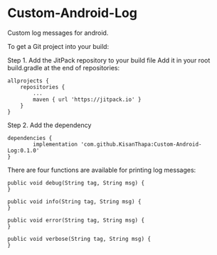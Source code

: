 # Custom-Android-Log
Custom log messages for android.


To get a Git project into your build:

Step 1. Add the JitPack repository to your build file
Add it in your root build.gradle at the end of repositories:

	allprojects {
		repositories {
			...
			maven { url 'https://jitpack.io' }
		}
	}
  
  Step 2. Add the dependency

	dependencies {
	        implementation 'com.github.KisanThapa:Custom-Android-Log:0.1.0'
	}


There are four functions are available for printing log messages:

    public void debug(String tag, String msg) {
    }

    public void info(String tag, String msg) {
    }

    public void error(String tag, String msg) {
    }

    public void verbose(String tag, String msg) {
    }
